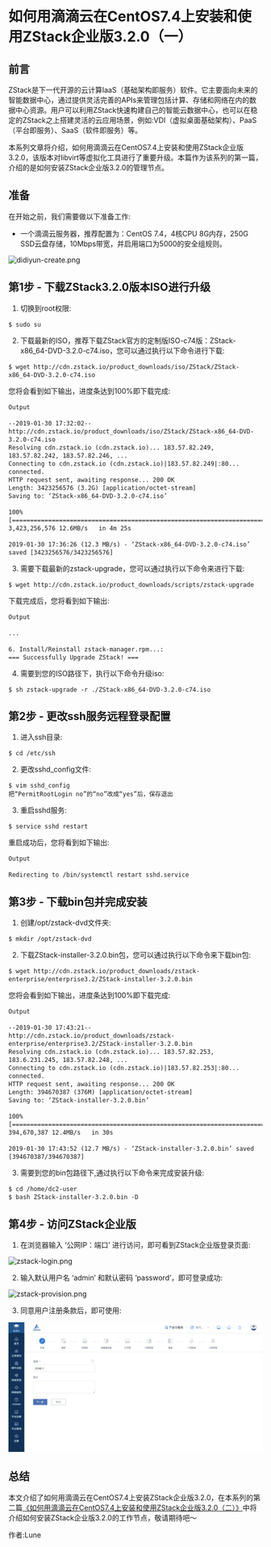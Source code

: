 # 如何用滴滴云在CentOS7.4上安装和使用ZStack企业版3.2.0（一）

## 前言

ZStack是下一代开源的云计算IaaS（基础架构即服务）软件。它主要面向未来的智能数据中心，通过提供灵活完善的APIs来管理包括计算、存储和网络在内的数据中心资源。用户可以利用ZStack快速构建自己的智能云数据中心，也可以在稳定的ZStack之上搭建灵活的云应用场景，例如:VDI（虚拟桌面基础架构）、PaaS（平台即服务）、SaaS（软件即服务）等。

本系列文章将介绍，如何用滴滴云在CentOS7.4上安装和使用ZStack企业版3.2.0，该版本对libvirt等虚拟化工具进行了重要升级。本篇作为该系列的第一篇，介绍的是如何安装ZStack企业版3.2.0的管理节点。

## 准备

在开始之前，我们需要做以下准备工作:

* 一个滴滴云服务器，推荐配置为：CentOS 7.4，4核CPU 8G内存，250G SSD云盘存储，10Mbps带宽，并启用端口为5000的安全组规则。

![didiyun-create.png](https://github.com/luneyuyu/notes-on-learning-zstack/blob/master/didiyun-create.png)

## 第1步 - 下载ZStack3.2.0版本ISO进行升级

1. 切换到root权限:

```
$ sudo su
```

2. 下载最新的ISO，推荐下载ZStack官方的定制版ISO-c74版：ZStack-x86_64-DVD-3.2.0-c74.iso，您可以通过执行以下命令进行下载:

```
$ wget http://cdn.zstack.io/product_downloads/iso/ZStack/ZStack-x86_64-DVD-3.2.0-c74.iso
```

您将会看到如下输出，进度条达到100%即下载完成:

```
Output

--2019-01-30 17:32:02--  http://cdn.zstack.io/product_downloads/iso/ZStack/ZStack-x86_64-DVD-3.2.0-c74.iso
Resolving cdn.zstack.io (cdn.zstack.io)... 183.57.82.249, 183.57.82.242, 183.57.82.246, ...
Connecting to cdn.zstack.io (cdn.zstack.io)|183.57.82.249|:80... connected.
HTTP request sent, awaiting response... 200 OK
Length: 3423256576 (3.2G) [application/octet-stream]
Saving to: ‘ZStack-x86_64-DVD-3.2.0-c74.iso’

100%[=======================================================================================================================================================================>] 3,423,256,576 12.6MB/s   in 4m 25s 

2019-01-30 17:36:26 (12.3 MB/s) - ‘ZStack-x86_64-DVD-3.2.0-c74.iso’ saved [3423256576/3423256576]
```

3. 需要下载最新的zstack-upgrade，您可以通过执行以下命令来进行下载:

```
$ wget http://cdn.zstack.io/product_downloads/scripts/zstack-upgrade
```

下载完成后，您将看到如下输出:

```
Output

...

6. Install/Reinstall zstack-manager.rpm...:
=== Successfully Upgrade ZStack! ===
```

4. 需要到您的ISO路径下，执行以下命令升级iso:

```
$ sh zstack-upgrade -r ./ZStack-x86_64-DVD-3.2.0-c74.iso
```

## 第2步 - 更改ssh服务远程登录配置

1. 进入ssh目录:

```
$ cd /etc/ssh
```

2. 更改sshd_config文件:

```
$ vim sshd_config
把“PermitRootLogin no”的“no”改成“yes”后，保存退出
```

3. 重启sshd服务:

```
$ service sshd restart
```

重启成功后，您将看到如下输出:

```
Output

Redirecting to /bin/systemctl restart sshd.service
```

## 第3步 - 下载bin包并完成安装

1. 创建/opt/zstack-dvd文件夹:

```
$ mkdir /opt/zstack-dvd
```

2. 下载ZStack-installer-3.2.0.bin包，您可以通过执行以下命令来下载bin包:

```
$ wget http://cdn.zstack.io/product_downloads/zstack-enterprise/enterprise3.2/ZStack-installer-3.2.0.bin
```

您将会看到如下输出，进度条达到100%即下载完成:

```
Output

--2019-01-30 17:43:21--  http://cdn.zstack.io/product_downloads/zstack-enterprise/enterprise3.2/ZStack-installer-3.2.0.bin
Resolving cdn.zstack.io (cdn.zstack.io)... 183.57.82.253, 183.6.231.245, 183.57.82.248, ...
Connecting to cdn.zstack.io (cdn.zstack.io)|183.57.82.253|:80... connected.
HTTP request sent, awaiting response... 200 OK
Length: 394670387 (376M) [application/octet-stream]
Saving to: ‘ZStack-installer-3.2.0.bin’

100%[=========================================================================================================================================================================>] 394,670,387 12.4MB/s   in 30s    

2019-01-30 17:43:52 (12.7 MB/s) - ‘ZStack-installer-3.2.0.bin’ saved [394670387/394670387]
```

3. 需要到您的bin包路径下,通过执行以下命令来完成安装升级:

```
$ cd /home/dc2-user
$ bash ZStack-installer-3.2.0.bin -D
```

## 第4步 - 访问ZStack企业版

1. 在浏览器输入 ‘公网IP：端口’ 进行访问，即可看到ZStack企业版登录页面:

![zstack-login.png](https://github.com/luneyuyu/notes-on-learning-zstack/blob/master/zstack-login.png)

2. 输入默认用户名 ‘admin’ 和默认密码 ‘password’，即可登录成功:

![zstack-provision.png](https://github.com/luneyuyu/notes-on-learning-zstack/blob/master/zstack-provision.png)

3. 同意用户注册条款后，即可使用:

![zstack-homepage.png](https://github.com/luneyuyu/install-and-use-zstack/blob/master/zstack-homepage.png)

## 总结

本文介绍了如何用滴滴云在CentOS7.4上安装ZStack企业版3.2.0，在本系列的第二篇[《如何用滴滴云在CentOS7.4上安装和使用ZStack企业版3.2.0（二）》](https://github.com/luneyuyu/notes-on-learning-zstack/blob/master/How-to-use-ZStack3.2.0.md)中将介绍如何安装ZStack企业版3.2.0的工作节点，敬请期待吧～

作者:Lune
